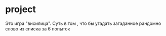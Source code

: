 # project
Это игра "висилица". Суть в том , что бы угадать загаданное рандомно слово из списка за 6 попыток
